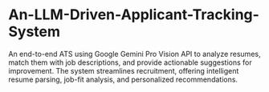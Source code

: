 # An-LLM-Driven-Applicant-Tracking-System
An end-to-end ATS using Google Gemini Pro Vision API to analyze resumes, match them with job descriptions, and provide actionable suggestions for improvement. The system streamlines recruitment, offering intelligent resume parsing, job-fit analysis, and personalized recommendations.
